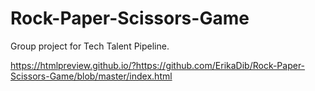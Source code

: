 # Rock-Paper-Scissors-Game

Group project for Tech Talent Pipeline.

https://htmlpreview.github.io/?https://github.com/ErikaDib/Rock-Paper-Scissors-Game/blob/master/index.html
